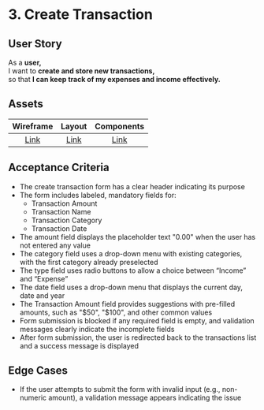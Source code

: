 # 3. Create Transaction

## User Story

As a **user,**\
I want to **create and store new transactions,**\
so that **I can keep track of my expenses and income effectively.**

## Assets

|        Wireframe        |        Layout        |        Components        |
| :---------------------: | :------------------: | :----------------------: |
| [Link](./wireframe.png) | [Link](./layout.png) | [Link](./components.png) |

## Acceptance Criteria

-   The create transaction form has a clear header indicating its purpose
-   The form includes labeled, mandatory fields for:
    -   Transaction Amount
    -   Transaction Name
    -   Transaction Category
    -   Transaction Date
-   The amount field displays the placeholder text "0.00" when the user has not entered any value
-   The category field uses a drop-down menu with existing categories, with the first category already preselected
-   The type field uses radio buttons to allow a choice between “Income” and “Expense”
-   The date field uses a drop-down menu that displays the current day, date and year
-   The Transaction Amount field provides suggestions with pre-filled amounts, such as "$50", "$100", and other common values
-   Form submission is blocked if any required field is empty, and validation messages clearly indicate the incomplete fields
-   After form submission, the user is redirected back to the transactions list and a success message is displayed

## Edge Cases

-   If the user attempts to submit the form with invalid input (e.g., non-numeric amount), a validation message appears indicating the issue
